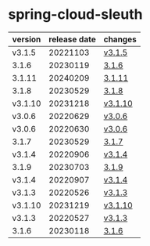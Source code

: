 # spring-cloud-sleuth	


|version|release date|changes|
|---|---|---|
|v3.1.5|20221103|[v3.1.5](./v3.1.5-20221103.md)|
|3.1.6|20230119|[3.1.6](./3.1.6-20230119.md)|
|3.1.11|20240209|[3.1.11](./3.1.11-20240209.md)|
|3.1.8|20230529|[3.1.8](./3.1.8-20230529.md)|
|v3.1.10|20231218|[v3.1.10](./v3.1.10-20231218.md)|
|v3.0.6|20220629|[v3.0.6](./v3.0.6-20220629.md)|
|v3.0.6|20220630|[v3.0.6](./v3.0.6-20220630.md)|
|3.1.7|20230529|[3.1.7](./3.1.7-20230529.md)|
|v3.1.4|20220906|[v3.1.4](./v3.1.4-20220906.md)|
|3.1.9|20230703|[3.1.9](./3.1.9-20230703.md)|
|v3.1.4|20220907|[v3.1.4](./v3.1.4-20220907.md)|
|v3.1.3|20220526|[v3.1.3](./v3.1.3-20220526.md)|
|v3.1.10|20231219|[v3.1.10](./v3.1.10-20231219.md)|
|v3.1.3|20220527|[v3.1.3](./v3.1.3-20220527.md)|
|3.1.6|20230118|[3.1.6](./3.1.6-20230118.md)|
